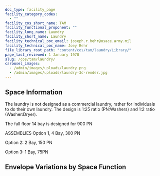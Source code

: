 ```yaml
---
doc_type: facility_page
facility_category_codes:
  - ""
facility_cos_short_name: TAM
facility_functional_proponent: ""
facility_long_name: Laundry
facility_short_name: Laundry
facility_technical_poc_email: joseph.r.behr@usace.army.mil
facility_technical_poc_name: Joey Behr
file_library_root_path: "content/cos/tam/laundry/Library/"
page_last_reviewed: 1 January 1970
slug: /cos/tam/laundry/
carousel_images:
  - /admin/images/uploads/laundry.png
  - /admin/images/uploads/laundry-3d-render.jpg
---
```


## Space Information

The laundry is not designed as a commercial laundry, rather for individuals to do their own laundry. The design is 1:25 ratio (PN:Washers) and 1:2 ratio (Washer:Dryer).

The full floor 14 bay is designed for 900 PN

ASSEMBLIES
Option 1, 4 Bay, 300 PN

Option 2: 2 Bay, 150 PN

Option 3: 1 Bay, 75PN

## Envelope Variations by Space Function

